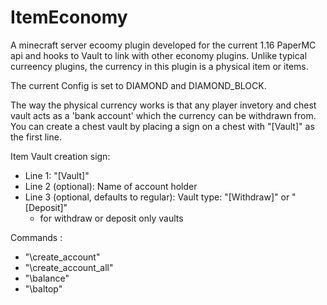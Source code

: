 # ItemEconomy

A minecraft server ecoomy plugin developed for the current 1.16 PaperMC api and hooks to Vault to link with other economy plugins.
Unlike typical curreency plugins, the currency in this plugin is a physical item or items.

The current Config is set to DIAMOND and DIAMOND_BLOCK.

The way the physical currency works is that any player invetory and chest vault acts as a 'bank account' which the currency can be withdrawn from. You can create a chest vault
by placing a sign on a chest with "[Vault]" as the first line.

Item Vault creation sign:
  - Line 1: "[Vault]"
  - Line 2 (optional): Name of account holder
  - Line 3 (optional, defaults to regular): Vault type: "[Withdraw]" or "[Deposit]" 
    - for withdraw or deposit only vaults

Commands : 
  - "\create_account"
  - "\create_account_all"
  - "\balance"
  - "\baltop"
